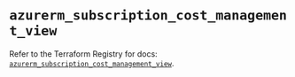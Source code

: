 # `azurerm_subscription_cost_management_view`

Refer to the Terraform Registry for docs: [`azurerm_subscription_cost_management_view`](https://registry.terraform.io/providers/hashicorp/azurerm/3.104.2/docs/resources/subscription_cost_management_view).
